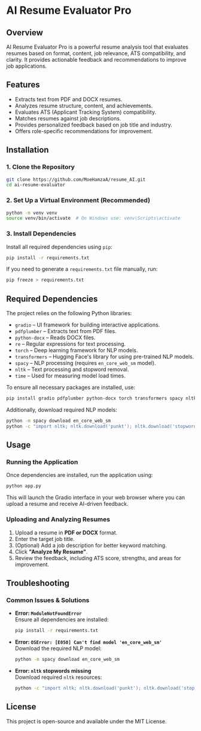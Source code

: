 ﻿# AI Resume Evaluator Pro

## Overview
AI Resume Evaluator Pro is a powerful resume analysis tool that evaluates resumes based on format, content, job relevance, ATS compatibility, and clarity. It provides actionable feedback and recommendations to improve job applications.

## Features
- Extracts text from PDF and DOCX resumes.
- Analyzes resume structure, content, and achievements.
- Evaluates ATS (Applicant Tracking System) compatibility.
- Matches resumes against job descriptions.
- Provides personalized feedback based on job title and industry.
- Offers role-specific recommendations for improvement.

## Installation

### **1. Clone the Repository**
```bash
git clone https://github.com/MoeHamzaA/resume_AI.git
cd ai-resume-evaluator
```

### **2. Set Up a Virtual Environment (Recommended)**
```bash
python -m venv venv
source venv/bin/activate  # On Windows use: venv\Scripts\activate
```

### **3. Install Dependencies**
Install all required dependencies using `pip`:
```bash
pip install -r requirements.txt
```

If you need to generate a `requirements.txt` file manually, run:
```bash
pip freeze > requirements.txt
```

## Required Dependencies

The project relies on the following Python libraries:
- `gradio` – UI framework for building interactive applications.
- `pdfplumber` – Extracts text from PDF files.
- `python-docx` – Reads DOCX files.
- `re` – Regular expressions for text processing.
- `torch` – Deep learning framework for NLP models.
- `transformers` – Hugging Face's library for using pre-trained NLP models.
- `spacy` – NLP processing (requires `en_core_web_sm` model).
- `nltk` – Text processing and stopword removal.
- `time` – Used for measuring model load times.

To ensure all necessary packages are installed, use:
```bash
pip install gradio pdfplumber python-docx torch transformers spacy nltk
```

Additionally, download required NLP models:
```bash
python -m spacy download en_core_web_sm
python -c "import nltk; nltk.download('punkt'); nltk.download('stopwords')"
```

## Usage

### **Running the Application**
Once dependencies are installed, run the application using:
```bash
python app.py
```
This will launch the Gradio interface in your web browser where you can upload a resume and receive AI-driven feedback.

### **Uploading and Analyzing Resumes**
1. Upload a resume in **PDF or DOCX** format.
2. Enter the target job title.
3. (Optional) Add a job description for better keyword matching.
4. Click **"Analyze My Resume"**.
5. Review the feedback, including ATS score, strengths, and areas for improvement.

## Troubleshooting

### **Common Issues & Solutions**
- **Error: `ModuleNotFoundError`**  
  Ensure all dependencies are installed:
  ```bash
  pip install -r requirements.txt
  ```

- **Error: `OSError: [E050] Can't find model 'en_core_web_sm'`**  
  Download the required NLP model:
  ```bash
  python -m spacy download en_core_web_sm
  ```

- **Error: `nltk` stopwords missing**  
  Download required `nltk` resources:
  ```bash
  python -c "import nltk; nltk.download('punkt'); nltk.download('stopwords')"
  ```

## License
This project is open-source and available under the MIT License.
